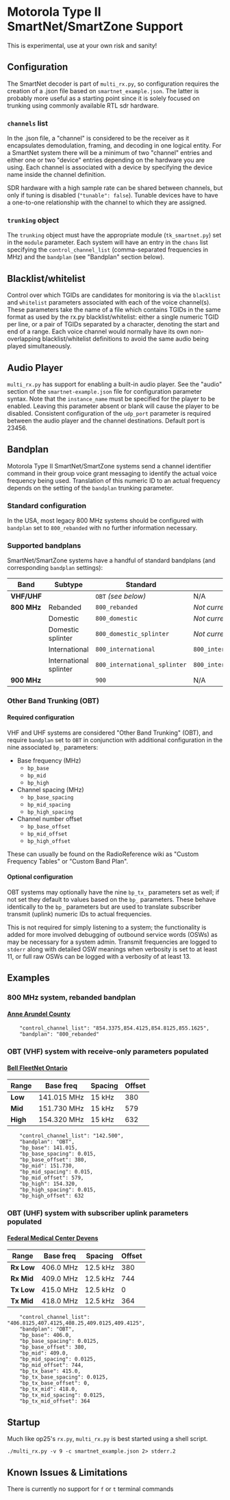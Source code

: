 # Motorola Type II SmartNet/SmartZone Support

This is experimental, use at your own risk and sanity!

## Configuration

The SmartNet decoder is part of `multi_rx.py`, so configuration requires the creation of a .json file based on `smartnet_example.json`.  The latter is probably more useful as a starting point since it is solely focused on trunking using commonly available RTL sdr hardware.

### `channels` list

In the .json file, a "channel" is considered to be the receiver as it encapsulates demodulation, framing, and decoding in one logical entity.  For a SmartNet system there will be a minimum of two "channel" entries and either one or two "device" entries depending on the hardware you are using.  Each channel is associated with a device by specifying the device name inside the channel definition.

SDR hardware with a high sample rate can be shared between channels, but only if tuning is disabled (`"tunable": false`).  Tunable devices have to have a one-to-one relationship with the channel to which they are assigned.

### `trunking` object

The `trunking` object must have the appropriate module (`tk_smartnet.py`) set in the `module` parameter.  Each system will have an entry in the `chans` list specifying the `control_channel_list` (comma-separated frequencies in MHz) and the `bandplan` (see "Bandplan" section below).

## Blacklist/whitelist

Control over which TGIDs are candidates for monitoring is via the `blacklist` and `whitelist` parameters associated with each of the voice channel(s).  These parameters take the name of a file which contains TGIDs in the same format as used by the rx.py blacklist/whitelist: either a single numeric TGID per line, or a pair of TGIDs separated by a <tab> character, denoting the start and end of a range.  Each voice channel would normally have its own non-overlapping blacklist/whitelist definitions to avoid the same audio being played simultaneously.

## Audio Player

`multi_rx.py` has support for enabling a built-in audio player. See the "audio" section of the `smartnet-example.json` file for configuration parameter syntax.  Note that the `instance_name` must be specified for the player to be enabled.  Leaving this parameter absent or blank will cause the player to be disabled.  Consistent configuration of the `udp_port` parameter is required between the audio player and the channel destinations.  Default port is 23456.

## Bandplan

Motorola Type II SmartNet/SmartZone systems send a channel identifier command in their group voice grant messaging to identify the actual voice frequency being used.  Translation of this numeric ID to an actual frequency depends on the setting of the `bandplan` trunking parameter.

### Standard configuration

In the USA, most legacy 800 MHz systems should be configured with `bandplan` set to `800_rebanded` with no further information necessary.

### Supported bandplans

SmartNet/SmartZone systems have a handful of standard bandplans (and corresponding `bandplan` settings):

| Band        | Subtype                | Standard                     | Shuffled                              |
|-------------|------------------------|------------------------------|---------------------------------------|
| **VHF/UHF** |                        | `OBT` *(see below)*          | N/A                                   |
| **800 MHz** | Rebanded               | `800_rebanded`               | *Not currently supported*             |
|             | Domestic               | `800_domestic`               | *Not currently supported*             |
|             | Domestic splinter      | `800_domestic_splinter`      | *Not currently supported*             |
|             | International          | `800_international`          | `800_international_shuffled`          |
|             | International splinter | `800_international_splinter` | `800_international_splinter_shuffled` |
| **900 MHz** |                        | `900`                        | N/A                                   |

### Other Band Trunking (OBT)

#### Required configuration

VHF and UHF systems are considered "Other Band Trunking" (OBT), and require `bandplan` set to `OBT` in conjunction with additional configuration in the nine associated `bp_` parameters:

- Base frequency (MHz)
    - `bp_base`
    - `bp_mid`
    - `bp_high`
- Channel spacing (MHz)
    - `bp_base_spacing`
    - `bp_mid_spacing`
    - `bp_high_spacing`
- Channel number offset
    - `bp_base_offset`
    - `bp_mid_offset`
    - `bp_high_offset`

These can usually be found on the RadioReference wiki as "Custom Frequency Tables" or "Custom Band Plan".

#### Optional configuration

OBT systems may optionally have the nine `bp_tx_` parameters set as well; if not set they default to values based on the `bp_` parameters.  These behave identically to the `bp_` parameters but are used to translate subscriber transmit (uplink) numeric IDs to actual frequencies.

This is not required for simply listening to a system; the functionality is added for more involved debugging of outbound service words (OSWs) as may be necessary for a system admin.  Transmit frequencies are logged to `stderr` along with detailed OSW meanings when verbosity is set to at least 11, or full raw OSWs can be logged with a verbosity of at least 13.

## Examples

### 800 MHz system, rebanded bandplan

#### [Anne Arundel County](https://www.radioreference.com/db/sid/187)

```
    "control_channel_list": "854.3375,854.4125,854.8125,855.1625",
    "bandplan": "800_rebanded"
```

### OBT (VHF) system with receive-only parameters populated

#### [Bell FleetNet Ontario](https://www.radioreference.com/db/sid/861)

| Range    | Base freq   | Spacing | Offset |
|----------|-------------|---------|--------|
| **Low**  | 141.015 MHz | 15 kHz  | 380    |
| **Mid**  | 151.730 MHz | 15 kHz  | 579    |
| **High** | 154.320 MHz | 15 kHz  | 632    |

```
    "control_channel_list": "142.500",
    "bandplan": "OBT",
    "bp_base": 141.015,
    "bp_base_spacing": 0.015,
    "bp_base_offset": 380,
    "bp_mid": 151.730,
    "bp_mid_spacing": 0.015,
    "bp_mid_offset": 579,
    "bp_high": 154.320,
    "bp_high_spacing": 0.015,
    "bp_high_offset": 632
```

### OBT (UHF) system with subscriber uplink parameters populated

#### [Federal Medical Center Devens](https://www.radioreference.com/db/sid/6990)

| Range       | Base freq | Spacing  | Offset |
|-------------|-----------|----------|--------|
| **Rx Low**  | 406.0 MHz | 12.5 kHz | 380    |
| **Rx Mid**  | 409.0 MHz | 12.5 kHz | 744    |
| **Tx Low**  | 415.0 MHz | 12.5 kHz | 0      |
| **Tx Mid**  | 418.0 MHz | 12.5 kHz | 364    |

```
    "control_channel_list": "406.8125,407.4125,408.25,409.0125,409.4125",
    "bandplan": "OBT",
    "bp_base": 406.0,
    "bp_base_spacing": 0.0125,
    "bp_base_offset": 380,
    "bp_mid": 409.0,
    "bp_mid_spacing": 0.0125,
    "bp_mid_offset": 744,
    "bp_tx_base": 415.0,
    "bp_tx_base_spacing": 0.0125,
    "bp_tx_base_offset": 0,
    "bp_tx_mid": 418.0,
    "bp_tx_mid_spacing": 0.0125,
    "bp_tx_mid_offset": 364
```

## Startup

Much like op25's `rx.py`, `multi_rx.py` is best started using a shell script.
```
./multi_rx.py -v 9 -c smartnet_example.json 2> stderr.2
```

## Known Issues & Limitations

There is currently no support for `f` or `t` terminal commands

